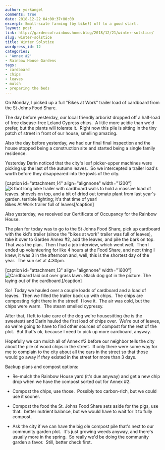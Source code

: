 ```yaml
---
author: yorkangel
comments: true
date: 2018-12-22 04:00:37+00:00
excerpt: Small-scale farming (by bike!) off to a good start.
layout: post
link: http://gardensofrainbow.home.blog/2018/12/21/winter-solstice/
slug: winter-solstice
title: Winter Solstice
wordpress_id: 12
categories:
- 'Annex #2'
- Rainbow House Gardens
tags:
- cardboard
- chips
- leaves
- mulch
- preparing the beds
---
```


On Monday, I picked up a full "Bikes at Work" trailer load of cardboard from the St Johns Food Share.

The day before yesterday, our local friendly arborist dropped off a half-load of free disease-free Leland Cypress chips.  A little more acidic than we'd prefer, but the plants will tolerate it.  Right now this pile is sitting in the tiny patch of street in front of our house, smelling amazing.

Also the day before yesterday, we had our final final inspection and the house stopped being a construction site and started being a single family residence.

Yesterday Darin noticed that the city's leaf picker-upper machines were picking up the last of the autumn leaves.  So we intercepted a trailer load's worth before they disappeared into the jowls of the city.

[caption id="attachment_14" align="alignnone" width="1200"]![8 foot long bike trailer with cardboard walls to hold a massive load of leaves. shovels on top, and a bit of dried out tomato plant from last year's garden. terrible lighting; it's that time of year!](https://gardensofrainbowhome.files.wordpress.com/2018/12/IMG_20181221_163200.jpg) Bikes At Work trailer full of leaves[/caption]

Also yesterday, we received our Certificate of Occupancy for the Rainbow House.

The plan for today was to go to the St Johns Food Share, pick up cardboard with the kid's trailer (since the "bikes at work" trailer was full of leaves), take it over to Garden Annex #2, add the leaves, and pile the bark on top. That was the plan.  Then I had a job interview, which went well.  Then I ended up volunteering for like 4 hours at the Food Share, and next thing I knew, it was 3 in the afternoon and, well, this is the shortest day of the year.  The sun set at 4:30pm.

[caption id="attachment_13" align="alignnone" width="1600"]![Cardboard laid out over grass lawn. Black dog got in the picture.](https://gardensofrainbowhome.files.wordpress.com/2018/12/IMG_20181221_163138.jpg) The laying out of the cardboard.[/caption]

So!  Today we hauled over a couple loads of cardboard and a load of leaves.  Then we filled the trailer back up with chips.  The chips are composting right there in the street!  I love it.  The air was cold, but the chips were warm.  The steam smelled cypressy.

After that, I left to take care of the dog we're housesitting (he is the sweetest) and Darin hauled the first load of chips over.  We're out of leaves, so we're going to have to find other sources of compost for the rest of the plot.  But that's ok, because I need to pick up more cardboard, anyway.

Hopefully we can mulch all of Annex #2 before our neighbor tells the city about the pile of wood chips in the street.  If only there were some way for me to complain to the city about all the cars in the street so that those would go away if _they_ existed in the street for more than 3 days.

Backup plans and compost options:



	
  * Re-mulch the Rainbow House yard (it's due anyway) and get a new chip drop when we have the compost sorted out for Annex #2.

	
  * Compost the chips, use those.  Possibly too carbon-rich, but we could use it sooner.

	
  * Compost the food the St. Johns Food Share sets aside for the pigs, use that.  better nutrient balance, but we would have to wait for it to fully compost.

	
  * Ask the city if we can have the big ole compost pile that's next to our community garden plot.  It's just growing weeds anyway, and there's usually more in the spring.  So really we'd be doing the community garden a favor.  Still, better check first.


